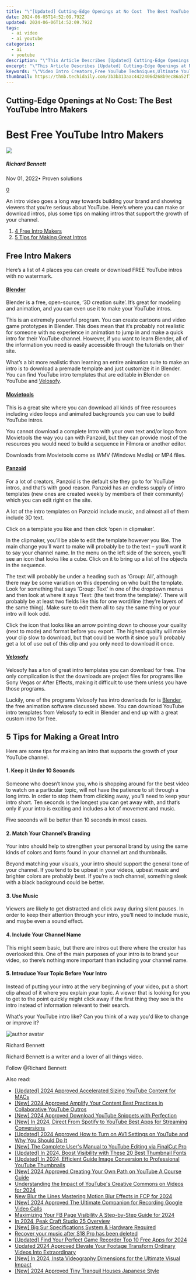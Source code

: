 ```yaml
---
title: "\"[Updated] Cutting-Edge Openings at No Cost  The Best YouTube Intro Makers for 2024\""
date: 2024-06-05T14:52:09.792Z
updated: 2024-06-06T14:52:09.792Z
tags:
  - ai video
  - ai youtube
categories:
  - ai
  - youtube
description: "\"This Article Describes [Updated] Cutting-Edge Openings at No Cost: The Best YouTube Intro Makers for 2024\""
excerpt: "\"This Article Describes [Updated] Cutting-Edge Openings at No Cost: The Best YouTube Intro Makers for 2024\""
keywords: "\"Video Intro Creators,Free YouTube Techniques,Ultimate YouTube Beginnings,No-Cost Opening Tips,Innovative Introside,Budget-Friendly Vids,Costless Creative Tools\""
thumbnail: https://thmb.techidaily.com/3b3b313aac4422406d268b9ec86a52f71522ac5dfd6eae7e41b861cd70dad021.png
---
```


## Cutting-Edge Openings at No Cost: The Best YouTube Intro Makers

# Best Free YouTube Intro Makers

![](https://images.wondershare.com/filmora/article-images/richard-bennett.jpg)

##### Richard Bennett

 Nov 01, 2022• Proven solutions

[0](#commentsBoxSeoTemplate)

An intro video goes a long way towards building your brand and showing viewers that you’re serious about YouTube. Here’s where you can make or download intros, plus some tips on making intros that support the growth of your channel.

1. [4 Free Intro Makers](#makers)
2. [5 Tips for Making Great Intros](#tips)

## Free Intro Makers

Here’s a list of 4 places you can create or download FREE YouTube intros with no watermark.

#### [Blender](https://www.blender.org/)

Blender is a free, open-source, ‘3D creation suite’. It’s great for modeling and animation, and you can even use it to make your YouTube intros.

This is an extremely powerful program. You can create cartoons and video game prototypes in Blender. This does mean that it’s probably not realistic for someone with no experience in animation to jump in and make a quick intro for their YouTube channel. However, if you want to learn Blender, all of the information you need is easily accessible through the tutorials on their site.

What’s a bit more realistic than learning an entire animation suite to make an intro is to download a premade template and just customize it in Blender. You can find YouTube intro templates that are editable in Blender on YouTube and [Velosofy](#velosofy).

#### [Movietools](http://www.movietools.info/)

This is a great site where you can download all kinds of free resources including video loops and animated backgrounds you can use to build YouTube intros.

You cannot download a complete Intro with your own text and/or logo from Movietools the way you can with Panzoid, but they can provide most of the resources you would need to build a sequence in Filmora or another editor.

Downloads from Movietools come as WMV (Windows Media) or MP4 files.

#### [Panzoid](https://panzoid.com/)

 For a lot of creators, Panzoid is the default site they go to for YouTube intros, and that’s with good reason. Panzoid has an endless supply of intro templates (new ones are created weekly by members of their community) which you can edit right on the site.

A lot of the intro templates on Panzoid include music, and almost all of them include 3D text.

Click on a template you like and then click ‘open in clipmaker’.

In the clipmaker, you’ll be able to edit the template however you like. The main change you’ll want to make will probably be to the text – you’ll want it to say your channel name. In the menu on the left side of the screen, you’ll see an icon that looks like a cube. Click on it to bring up a list of the objects in the sequence.

The text will probably be under a heading such as ‘Group: All’, although there may be some variation on this depending on who built the template. Look for something that says ‘Group: Text’ in one of the dropdown menus and then look at where it says ‘Text: (the text from the template)’. There will probably be at least two fields like this for one word/line (they’re layers of the same thing). Make sure to edit them all to say the same thing or your intro will look odd.

Click the icon that looks like an arrow pointing down to choose your quality (next to mode) and format before you export. The highest quality will make your clip slow to download, but that could be worth it since you’ll probably get a lot of use out of this clip and you only need to download it once.

#### [Velosofy](https://www.velosofy.com/)

Velosofy has a ton of great intro templates you can download for free. The only complication is that the downloads are project files for programs like Sony Vegas or After Effects, making it difficult to use them unless you have those programs.

Luckily, one of the programs Velosofy has intro downloads for is [Blender](#blender), the free animation software discussed above. You can download YouTube intro templates from Velosofy to edit in Blender and end up with a great custom intro for free.

## 5 Tips for Making a Great Intro

Here are some tips for making an intro that supports the growth of your YouTube channel.

#### 1\. Keep it Under 10 Seconds

Someone who doesn’t know you, who is shopping around for the best video to watch on a particular topic, will not have the patience to sit through a long intro. In order to stop them from clicking away, you’ll need to keep your intro short. Ten seconds is the longest you can get away with, and that’s only if your intro is exciting and includes a lot of movement and music.

Five seconds will be better than 10 seconds in most cases.

#### 2\. Match Your Channel’s Branding

Your intro should help to strengthen your personal brand by using the same kinds of colors and fonts found in your channel art and thumbnails.

Beyond matching your visuals, your intro should support the general tone of your channel. If you tend to be upbeat in your videos, upbeat music and brighter colors are probably best. If you’re a tech channel, something sleek with a black background could be better.

#### 3\. Use Music

Viewers are likely to get distracted and click away during silent pauses. In order to keep their attention through your intro, you’ll need to include music, and maybe even a sound effect.

#### 4\. Include Your Channel Name

This might seem basic, but there are intros out there where the creator has overlooked this. One of the main purposes of your intro is to brand your video, so there’s nothing more important than including your channel name.

#### 5\. Introduce Your Topic Before Your Intro

Instead of putting your intro at the very beginning of your video, put a short clip ahead of it where you explain your topic. A viewer that is looking for you to get to the point quickly might click away if the first thing they see is the intro instead of information relevant to their search.

 What's your YouTube intro like? Can you think of a way you'd like to change or improve it?

![author avatar](https://images.wondershare.com/filmora/article-images/richard-bennett.jpg)

Richard Bennett

Richard Bennett is a writer and a lover of all things video.

Follow @Richard Bennett

<span class="atpl-alsoreadstyle">Also read:</span>
<div><ul>
<li><a href="https://facebook-video-share.techidaily.com/updated-2024-approved-accelerated-sizing-youtube-content-for-macs/"><u>[Updated] 2024 Approved  Accelerated Sizing  YouTube Content for MACs</u></a></li>
<li><a href="https://facebook-video-share.techidaily.com/new-2024-approved-amplify-your-content-best-practices-in-collaborative-youtube-outros/"><u>[New] 2024 Approved  Amplify Your Content  Best Practices in Collaborative YouTube Outros</u></a></li>
<li><a href="https://facebook-video-share.techidaily.com/new-2024-approved-download-youtube-snippets-with-perfection/"><u>[New] 2024 Approved  Download YouTube Snippets with Perfection</u></a></li>
<li><a href="https://facebook-video-share.techidaily.com/new-in-2024-direct-from-spotify-to-youtube-best-apps-for-streaming-conversions/"><u>[New] In 2024, Direct From Spotify to YouTube  Best Apps for Streaming Conversions</u></a></li>
<li><a href="https://facebook-video-share.techidaily.com/updated-2024-approved-how-to-turn-on-av1-settings-on-youtube-and-why-you-should-do-it/"><u>[Updated] 2024 Approved  How to Turn on AV1 Settings on YouTube and Why You Should Do It</u></a></li>
<li><a href="https://facebook-video-share.techidaily.com/new-the-complete-users-manual-to-youtube-editing-via-finalcut-pro/"><u>[New] The Complete User's Manual to YouTube Editing via FinalCut Pro</u></a></li>
<li><a href="https://facebook-video-share.techidaily.com/updated-in-2024-boost-visibility-with-these-20-best-thumbnail-fonts/"><u>[Updated] In 2024, Boost Visibility with These 20 Best Thumbnail Fonts</u></a></li>
<li><a href="https://facebook-video-share.techidaily.com/updated-in-2024-efficient-guide-image-conversion-to-professional-youtube-thumbnails/"><u>[Updated] In 2024, Efficient Guide  Image Conversion to Professional YouTube Thumbnails</u></a></li>
<li><a href="https://facebook-video-share.techidaily.com/new-2024-approved-creating-your-own-path-on-youtube-a-course-guide/"><u>[New] 2024 Approved  Creating Your Own Path on YouTube  A Course Guide</u></a></li>
<li><a href="https://facebook-video-share.techidaily.com/understanding-the-impact-of-youtubes-creative-commons-on-videos-for-2024/"><u>Understanding the Impact of YouTube's Creative Commons on Videos for 2024</u></a></li>
<li><a href="https://ai-video-apps.techidaily.com/new-blur-the-lines-mastering-motion-blur-effects-in-fcp-for-2024/"><u>New Blur the Lines Mastering Motion Blur Effects in FCP for 2024</u></a></li>
<li><a href="https://screen-recording.techidaily.com/new-2024-approved-the-ultimate-companion-for-recording-google-video-calls/"><u>[New] 2024 Approved  The Ultimate Companion for Recording Google Video Calls</u></a></li>
<li><a href="https://facebook-video-content.techidaily.com/maximizing-your-fb-page-visibility-a-step-by-step-guide-for-2024/"><u>Maximizing Your FB Page Visibility  A Step-by-Step Guide for 2024</u></a></li>
<li><a href="https://extra-approaches.techidaily.com/in-2024-peak-craft-studio-25-overview/"><u>In 2024, Peak Craft Studio 25 Overview</u></a></li>
<li><a href="https://extra-lessons.techidaily.com/new-big-sur-specifications-system-and-hardware-required/"><u>[New] Big Sur Specifications  System & Hardware Required</u></a></li>
<li><a href="https://review-topics.techidaily.com/recover-your-music-after-s18-pro-has-been-deleted-by-fonelab-android-recover-music/"><u>Recover your music after S18 Pro has been deleted</u></a></li>
<li><a href="https://desktop-recording.techidaily.com/updated-find-your-perfect-game-recorder-top-10-free-apps-for-2024/"><u>[Updated] Find Your Perfect Game Recorder  Top 10 Free Apps for 2024</u></a></li>
<li><a href="https://ai-video-apps.techidaily.com/updated-2024-approved-elevate-your-footage-transform-ordinary-videos-into-extraordinary/"><u>Updated 2024 Approved Elevate Your Footage Transform Ordinary Videos Into Extraordinary</u></a></li>
<li><a href="https://instagram-video-files.techidaily.com/new-in-2024-insta-videography-dimensions-for-the-ultimate-visual-impact/"><u>[New] In 2024, Insta Videography  Dimensions for the Ultimate Visual Impact</u></a></li>
<li><a href="https://screen-mirroring-recording.techidaily.com/new-2024-approved-tiny-tranquil-houses-japanese-style/"><u>[New] 2024 Approved  Tiny Tranquil Houses  Japanese Style</u></a></li>
</ul></div>

<ins class="adsbygoogle"
      style="display:block"
      data-ad-client="ca-pub-7571918770474297"
      data-ad-slot="8358498916"
      data-ad-format="auto"
      data-full-width-responsive="true"></ins>